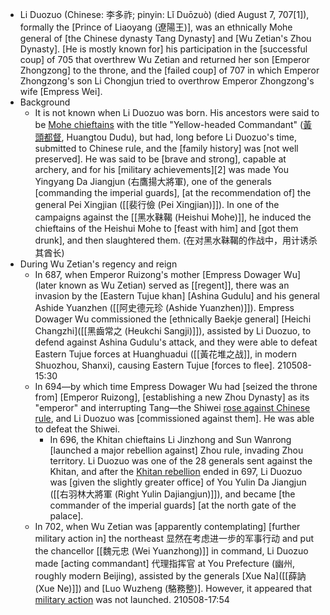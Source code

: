 - Li Duozuo (Chinese: 李多祚; pinyin: Lǐ Duōzuò) (died August 7, 707[1]), formally the [Prince of Liaoyang (遼陽王)], was an ethnically Mohe general of [the Chinese dynasty Tang Dynasty] and [Wu Zetian's Zhou Dynasty]. [He is mostly known for] his participation in the [successful coup] of 705 that overthrew Wu Zetian and returned her son [Emperor Zhongzong] to the throne, and the [failed coup] of 707 in which Emperor Zhongzong's son Li Chongjun tried to overthrow Emperor Zhongzong's wife [Empress Wei].
- Background
    - It is not known when Li Duozuo was born. His ancestors were said to be [Mohe chieftains](((zt0y3ge-X))) with the title "Yellow-headed Commandant" ([黃頭都督](((tGNuVAtbL))), Huangtou Dudu), but had, long before Li Duozuo's time, submitted to Chinese rule, and the [family history] was [not well preserved]. He was said to be [brave and strong], capable at archery, and for his [military achievements][2] was made You Yingyang Da Jiangjun (右鷹揚大將軍), one of the generals [commanding the imperial guards], [at the recommendation of] the general Pei Xingjian ([[裴行儉 (Pei Xingjian)]]). In one of the campaigns against the [[黑水靺鞨 (Heishui Mohe)]], he induced the chieftains of the Heishui Mohe to [feast with him] and [got them drunk], and then slaughtered them.
(在对黑水靺鞨的作战中，用计诱杀其酋长)
- During Wu Zetian's regency and reign
    - In 687, when Emperor Ruizong's mother [Empress Dowager Wu] (later known as Wu Zetian) served as [[regent]], there was an invasion by the [Eastern Tujue khan] [Ashina Gudulu] and his general Ashide Yuanzhen ([[阿史德元珍 (Ashide Yuanzhen)]]). Empress Dowager Wu commissioned the [ethnically Baekje general] [Heichi Changzhi]([[黑齒常之 (Heukchi Sangji)]]), assisted by Li Duozuo, to defend against Ashina Gudulu's attack, and they were able to defeat Eastern Tujue forces at Huanghuadui ([[黃花堆之战]], in modern Shuozhou, Shanxi), causing Eastern Tujue [forces to flee].
210508-15:30
    - In 694—by which time Empress Dowager Wu had [seized the throne from] [Emperor Ruizong], [establishing a new Zhou Dynasty] as its "emperor" and interrupting Tang—the Shiwei [rose against Chinese rule](((g-qHqKUvb))), and Li Duozuo was [commissioned against them]. He was able to defeat the Shiwei.
        - In 696, the Khitan chieftains Li Jinzhong and Sun Wanrong [launched a major rebellion against] Zhou rule, invading Zhou territory. Li Duozuo was one of the 28 generals sent against the Khitan, and after the [Khitan rebellion](((qaxA2ssRd))) ended in 697, Li Duozuo was [given the slightly greater office] of You Yulin Da Jiangjun ([[右羽林大將軍 (Right Yulin Dajiangjun)]]), and became [the commander of the imperial guards] [at the north gate of the palace].
    - In 702, when Wu Zetian was [apparently contemplating] [further military action in] the northeast 显然在考虑进一步的军事行动 and put the chancellor [[魏元忠 (Wei Yuanzhong)]] in command, Li Duozuo made [acting commandant] 代理指挥官 at You Prefecture (幽州, roughly modern Beijing), assisted by the generals [Xue Na]([[薛訥 (Xue Ne)]]) and [Luo Wuzheng (駱務整)]. However, it appeared that [military action](((1zVlOFgCm))) was not launched.
210508-17:54
